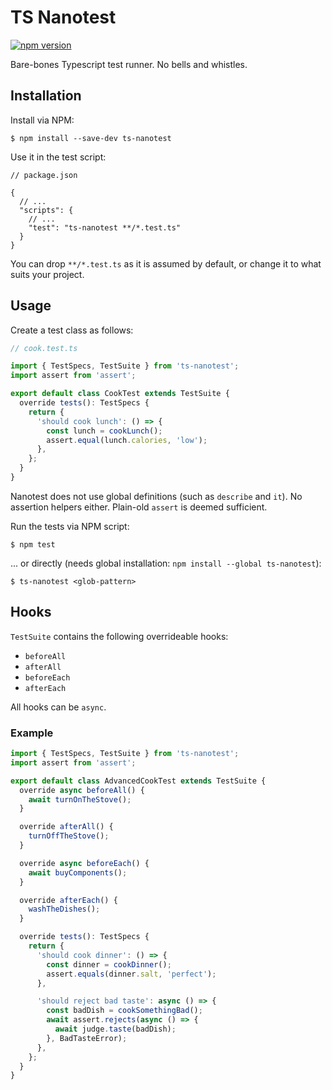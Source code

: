 # TS Nanotest

[![npm version](https://badge.fury.io/js/ts-nanotest.svg)](https://www.npmjs.com/package/ts-nanotest)

Bare-bones Typescript test runner. No bells and whistles.

## Installation

Install via NPM:

    $ npm install --save-dev ts-nanotest

Use it in the test script:

```jsonc
// package.json

{
  // ...
  "scripts": {
    // ...
    "test": "ts-nanotest **/*.test.ts"
  }
}
```

You can drop `**/*.test.ts` as it is assumed by default, or change it to what suits your project.

## Usage

Create a test class as follows:

```typescript
// cook.test.ts

import { TestSpecs, TestSuite } from 'ts-nanotest';
import assert from 'assert';

export default class CookTest extends TestSuite {
  override tests(): TestSpecs {
    return {
      'should cook lunch': () => {
        const lunch = cookLunch();
        assert.equal(lunch.calories, 'low');
      },
    };
  }
}
```

Nanotest does not use global definitions (such as `describe` and `it`). No assertion helpers either.
Plain-old `assert` is deemed sufficient.

Run the tests via NPM script:

    $ npm test

... or directly (needs global installation: `npm install --global ts-nanotest`):

    $ ts-nanotest <glob-pattern>

## Hooks

`TestSuite` contains the following overrideable hooks:

- `beforeAll`
- `afterAll`
- `beforeEach`
- `afterEach`

All hooks can be `async`.

### Example

```typescript
import { TestSpecs, TestSuite } from 'ts-nanotest';
import assert from 'assert';

export default class AdvancedCookTest extends TestSuite {
  override async beforeAll() {
    await turnOnTheStove();
  }

  override afterAll() {
    turnOffTheStove();
  }

  override async beforeEach() {
    await buyComponents();
  }

  override afterEach() {
    washTheDishes();
  }

  override tests(): TestSpecs {
    return {
      'should cook dinner': () => {
        const dinner = cookDinner();
        assert.equals(dinner.salt, 'perfect');
      },

      'should reject bad taste': async () => {
        const badDish = cookSomethingBad();
        await assert.rejects(async () => {
          await judge.taste(badDish);
        }, BadTasteError);
      },
    };
  }
}
```
